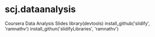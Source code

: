 scj.dataanalysis
================

Coursera Data Analysis Slides
library(devtools)
install_github('slidify', 'ramnathv')
install_githun('slidifyLibraries', 'ramnathv')
